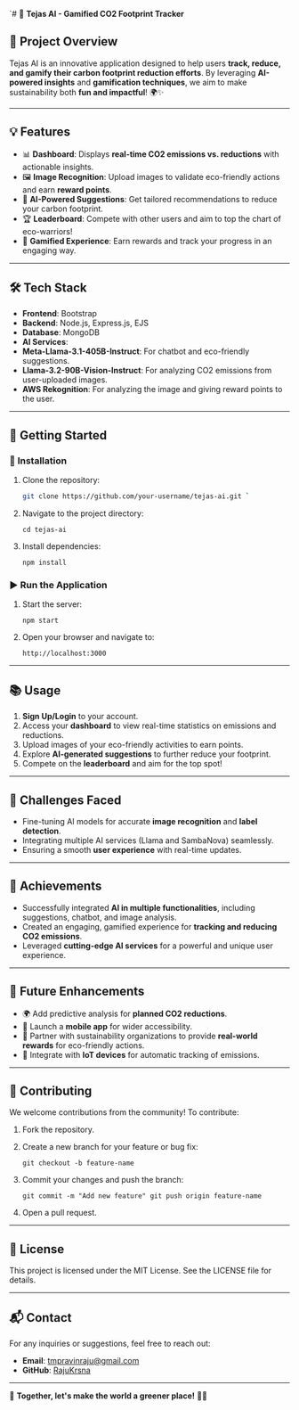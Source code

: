 `# 🌿 **Tejas AI - Gamified CO2 Footprint Tracker**

## 🌟 **Project Overview**
Tejas AI is an innovative application designed to help users **track, reduce, and gamify their carbon footprint reduction efforts**. By leveraging **AI-powered insights** and **gamification techniques**, we aim to make sustainability both **fun and impactful**! 🌍✨

---

## 💡 **Features**
- 📊 **Dashboard**: Displays **real-time CO2 emissions vs. reductions** with actionable insights.
- 🖼️ **Image Recognition**: Upload images to validate eco-friendly actions and earn **reward points**.
- 🤖 **AI-Powered Suggestions**: Get tailored recommendations to reduce your carbon footprint.
- 🏆 **Leaderboard**: Compete with other users and aim to top the chart of eco-warriors!
- 🌱 **Gamified Experience**: Earn rewards and track your progress in an engaging way.

---

## 🛠️ **Tech Stack**
- **Frontend**: Bootstrap
- **Backend**: Node.js, Express.js, EJS
- **Database**: MongoDB
- **AI Services**:
 - **Meta-Llama-3.1-405B-Instruct**: For chatbot and eco-friendly suggestions.
 - **Llama-3.2-90B-Vision-Instruct**: For analyzing CO2 emissions from user-uploaded images.
 - **AWS Rekognition**: For analyzing the image and giving reward points to the user.

---

## 🚀 **Getting Started**

### 🔧 **Installation**
1. Clone the repository:
   ```bash
   git clone https://github.com/your-username/tejas-ai.git `

1.  Navigate to the project directory:

    `cd tejas-ai`

2.  Install dependencies:

    `npm install`

### ▶️ **Run the Application**

1.  Start the server:

    `npm start`

2.  Open your browser and navigate to:

    `http://localhost:3000`

* * * * *

📚 **Usage**
------------

1.  **Sign Up/Login** to your account.
2.  Access your **dashboard** to view real-time statistics on emissions and reductions.
3.  Upload images of your eco-friendly activities to earn points.
4.  Explore **AI-generated suggestions** to further reduce your footprint.
5.  Compete on the **leaderboard** and aim for the top spot!

* * * * *

🛑 **Challenges Faced**
-----------------------

-   Fine-tuning AI models for accurate **image recognition** and **label detection**.
-   Integrating multiple AI services (Llama and SambaNova) seamlessly.
-   Ensuring a smooth **user experience** with real-time updates.

* * * * *

🏅 **Achievements**
-------------------

-   Successfully integrated **AI in multiple functionalities**, including suggestions, chatbot, and image analysis.
-   Created an engaging, gamified experience for **tracking and reducing CO2 emissions**.
-   Leveraged **cutting-edge AI services** for a powerful and unique user experience.

* * * * *

🔮 **Future Enhancements**
--------------------------

-   🌍 Add predictive analysis for **planned CO2 reductions**.
-   📱 Launch a **mobile app** for wider accessibility.
-   🤝 Partner with sustainability organizations to provide **real-world rewards** for eco-friendly actions.
-   🌟 Integrate with **IoT devices** for automatic tracking of emissions.

* * * * *

🤝 **Contributing**
-------------------

We welcome contributions from the community! To contribute:

1.  Fork the repository.
2.  Create a new branch for your feature or bug fix:

    `git checkout -b feature-name`

3.  Commit your changes and push the branch:

    `git commit -m "Add new feature"
    git push origin feature-name`

4.  Open a pull request.

* * * * *

📄 **License**
--------------

This project is licensed under the MIT License. See the LICENSE file for details.

* * * * *

📬 **Contact**
--------------

For any inquiries or suggestions, feel free to reach out:

-   **Email**: tmpravinraju@gmail.com
-   **GitHub**: [RajuKrsna](https://github.com/Rajukrsna)

* * * * *

🌟 **Together, let's make the world a greener place!** 🌱💪
